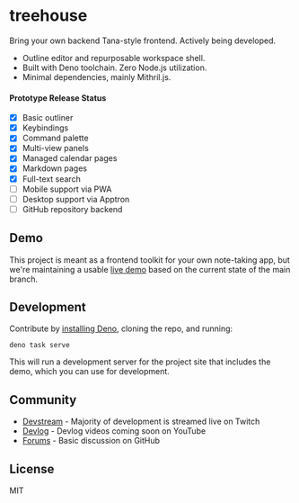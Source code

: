 # treehouse

Bring your own backend Tana-style frontend. Actively being developed.

* Outline editor and repurposable workspace shell.
* Built with Deno toolchain. Zero Node.js utilization.
* Minimal dependencies, mainly Mithril.js.

#### Prototype Release Status

* [x] Basic outliner
* [x] Keybindings
* [x] Command palette
* [x] Multi-view panels
* [x] Managed calendar pages
* [x] Markdown pages
* [x] Full-text search
* [ ] Mobile support via PWA
* [ ] Desktop support via Apptron
* [ ] GitHub repository backend

## Demo

This project is meant as a frontend toolkit for your own note-taking app,
but we're maintaining a usable [live demo](https://treehouse.sh/demo/) 
based on the current state of the main branch.

## Development

Contribute by [installing Deno](https://deno.land/manual@v1.30.0/getting_started/installation), 
cloning the repo, and running:

```
deno task serve
```

This will run a development server for the project site that includes the
demo, which you can use for development.

## Community

* [Devstream](https://www.twitch.tv/progrium) - Majority of development is streamed live on Twitch
* [Devlog](https://www.youtube.com/c/progrium) - Devlog videos coming soon on YouTube
* [Forums](https://github.com/treehousedev/treehouse/discussions) - Basic discussion on GitHub

## License

MIT
